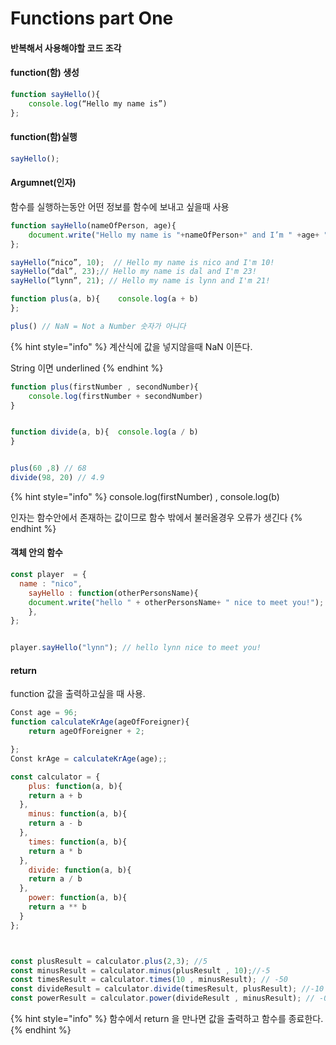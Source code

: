 # Functions part One

#### 반복해서 사용해야할 코드 조각 

#### function\(함\) 생성

```javascript
function sayHello(){
	console.log(“Hello my name is”)
};
```

#### function\(함\)실행

```javascript
sayHello();
```

#### Argumnet\(인자\)

 함수를 실행하는동안 어떤 정보를 함수에 보내고 싶을때 사용

```javascript
function sayHello(nameOfPerson, age){
	document.write("Hello my name is "+nameOfPerson+" and I’m " +age+ "!")
};

sayHello(“nico”, 10);  // Hello my name is nico and I'm 10!
sayHello(“dal”, 23);// Hello my name is dal and I'm 23!
sayHello(“lynn”, 21); // Hello my name is lynn and I'm 21!


```

```javascript
function plus(a, b){ 	console.log(a + b)
};

plus() // NaN = Not a Number 숫자가 아니다
```

{% hint style="info" %}
계산식에 값을 넣지않을때  NaN 이뜬다.  

String 이면 underlined
{% endhint %}

```javascript
function plus(firstNumber , secondNumber){
	console.log(firstNumber + secondNumber)
}


function divide(a, b){ 	console.log(a / b)
}


plus(60 ,8) // 68
divide(98, 20) // 4.9
```

{% hint style="info" %}
console.log\(firstNumber\) , console.log\(b\) 

인자는 함수안에서 존재하는 값이므로 함수 밖에서 불러올경우 오류가 생긴다
{% endhint %}

#### 객체 안의 함수

```javascript
const player  = {	
  name : "nico",
	sayHello : function(otherPersonsName){		   
    document.write("hello " + otherPersonsName+ " nice to meet you!");
	},
};


player.sayHello("lynn"); // hello lynn nice to meet you!
```

#### return

function 값을 출력하고싶을 때 사용. 

```javascript
Const age = 96;
function calculateKrAge(ageOfForeigner){
	return ageOfForeigner + 2;

}; 
Const krAge = calculateKrAge(age);;
```

```javascript
const calculator = {
    plus: function(a, b){
    return a + b
  },
    minus: function(a, b){
    return a - b
  },
    times: function(a, b){
    return a * b
  },
    divide: function(a, b){
    return a / b
  },
    power: function(a, b){
    return a ** b
  }
};



const plusResult = calculator.plus(2,3); //5
const minusResult = calculator.minus(plusResult , 10);//-5
const timesResult = calculator.times(10 , minusResult); // -50
const divideResult = calculator.divide(timesResult, plusResult); //-10
const powerResult = calculator.power(divideResult , minusResult); // -0.000009999999999999999
```

{% hint style="info" %}
함수에서 return 을 만나면 값을 출력하고 함수를 종료한다.
{% endhint %}

